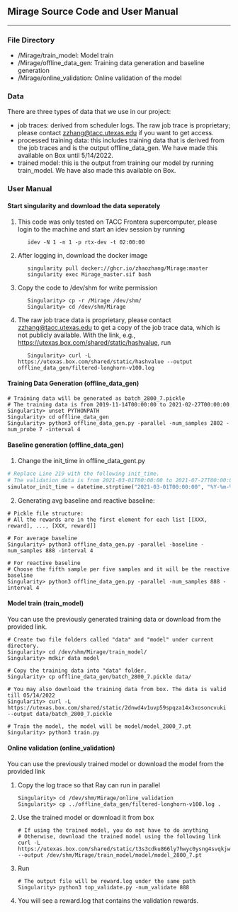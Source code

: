 ## Mirage Source Code and User Manual

***

### File Directory

* /Mirage/train_model: Model train
* /Mirage/offline_data_gen: Training data generation and baseline generation
* /Mirage/online_validation: Online validation of the model

### Data

There are three types of data that we use in our project:

* job traces: derived from scheduler logs. The raw job trace is proprietary; please contact
  zzhang@tacc.utexas.edu if you want to get access.
* processed training data:  this includes training data that is derived from the job traces and is
  the output offline_data_gen. We have made this available on Box until 5/14/2022.
* trained model: this is the output from training our model by running train_model. We have also made this available on Box.

### User Manual

#### Start singularity and download the data seperately

1. This code was only tested on TACC Frontera supercomputer, please login to the machine and start an idev session by running
   ```shell
      idev -N 1 -n 1 -p rtx-dev -t 02:00:00
   ```

2. After logging in, download the docker image
   ```shell
      singularity pull docker://ghcr.io/zhaozhang/Mirage:master
      singularity exec Mirage_master.sif bash
   ```

3. Copy the code to /dev/shm for write permission
   ```shell
      Singularity> cp -r /Mirage /dev/shm/
      Singularity> cd /dev/shm/Mirage
   ```

4. The raw job trace data is proprietary, please contact zzhang@tacc.utexas.edu to get a copy of the job trace data, which is not publicly available. With the link, e.g., https://utexas.box.com/shared/static/hashvalue, run
   ```shell
      Singularity> curl -L https://utexas.box.com/shared/static/hashvalue --output offline_data_gen/filtered-longhorn-v100.log
   ```


#### Training Data Generation (offline_data_gen)

   ```shell
   # Training data will be generated as batch_2800_7.pickle
   # The training data is from 2019-11-14T00:00:00 to 2021-02-27T00:00:00
   Singularity> unset PYTHONPATH
   Singularity> cd offline_data_gen
   Singularity> python3 offline_data_gen.py -parallel -num_samples 2802 -num_probe 7 -interval 4
   ```

#### Baseline generation (offline_data_gen)
   1. Change the init_time in offline_data_gent.py

   ```python
   # Replace Line 219 with the following init_time. 
   # The validation data is from 2021-03-01T00:00:00 to 2021-07-27T00:00:00
   simulator_init_time = datetime.strptime("2021-03-01T00:00:00", "%Y-%m-%dT%H:%M:%S")
   ```

   2. Generating avg baseline and reactive baseline:
   ```shell
   # Pickle file structure:
   # All the rewards are in the first element for each list [[XXX, reward], ..., [XXX, reward]]
   
   # For average baseline
   Singularity> python3 offline_data_gen.py -parallel -baseline -num_samples 888 -interval 4
   
   # For reactive baseline
   # Choose the fifth sample per five samples and it will be the reactive baseline
   Singularity> python3 offline_data_gen.py -parallel -num_samples 888 -interval 4
   ```

#### Model train (train_model)
   You can use the previously generated training data or download from the provided link.
   ```shell
   # Create two file folders called "data" and "model" under current directory.
   Singularity> cd /dev/shm/Mirage/train_model/
   Singularity> mdkir data model

   # Copy the training data into "data" folder.
   Singularity> cp offline_data_gen/batch_2800_7.pickle data/

   # You may also download the training data from box. The data is valid till 05/14/2022
   Singularity> curl -L https://utexas.box.com/shared/static/2dnwd4v1uvp59spqza14x3xosoncvuki --output data/batch_2800_7.pickle

   # Train the model, the model will be model/model_2800_7.pt
   Singularity> python3 train.py
   ````

#### Online validation (online_validation)

   You can use the previously trained model or download the model from the provided link

1. Copy the log trace so that Ray can run in parallel
   ```shell
   Singularity> cd /dev/shm/Mirage/online_validation
   Singularity> cp ../offline_data_gen/filtered-longhorn-v100.log .
   ```

2. Use the trained model or download it from box
   ```shell
   # If using the trained model, you do not have to do anything
   # Otherwise, download the trained model using the following link
   curl -L https://utexas.box.com/shared/static/t3s3cdku866ly7hwyc0ysng4svqkjwpe --output /dev/shm/Mirage/train_model/model/model_2800_7.pt
   ```

3. Run
   ```shell
   # The output file will be reward.log under the same path
   Singularity> python3 top_validate.py -num_validate 888
   ```

4. You will see a reward.log that contains the validation rewards.
   

